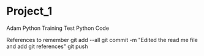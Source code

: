 # Project_1
Adam Python Training
Test Python Code

References to remember
git add --all
git commit -m "Edited the read me file and add git references"
git push